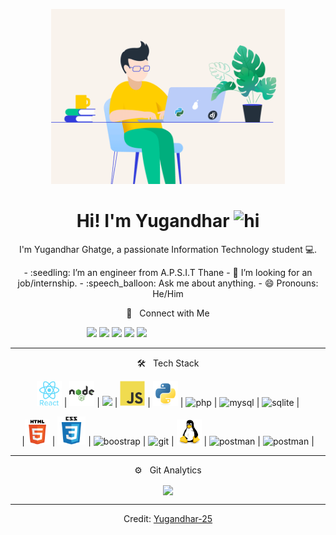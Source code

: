 <p align="center">
<img alt="GIF" src="python-2.gif?raw=true" height="280" />
 
<h1 align="center"> Hi! I'm Yugandhar <img src="https://user-images.githubusercontent.com/1303154/88677602-1635ba80-d120-11ea-84d8-d263ba5fc3c0.gif" width="28px" alt="hi"></h1>

<p align="center">I'm Yugandhar Ghatge, a passionate Information Technology student 💻.

<!-- TODO: Add last video link -->
<p align="center">
- :seedling: I’m an engineer from A.P.S.I.T Thane
- 🤔 I’m looking for an job/internship.
- :speech_balloon: Ask me about anything.
- 😄 Pronouns: He/Him

 <p align="center">
🤝 &nbsp; Connect with Me

 &nbsp; &nbsp; &nbsp;&nbsp;&nbsp;&nbsp;&nbsp;&nbsp;&nbsp;&nbsp;&nbsp;&nbsp;&nbsp;&nbsp;&nbsp;&nbsp;&nbsp;&nbsp;&nbsp;&nbsp;&nbsp;&nbsp;&nbsp;&nbsp;&nbsp;&nbsp;&nbsp;&nbsp;&nbsp;[<img src="https://img.shields.io/badge/linkedin-%230077B5.svg?&style=for-the-badge&logo=linkedin&logoColor=white" />](https://www.linkedin.com/in/yugandhar-ghatge-30911919b/)
[<img src="https://img.shields.io/badge/twitter-%231DA1F2.svg?&style=for-the-badge&logo=twitter&logoColor=white" />](https://twitter.com/GhatgeYugandhar)
[<img src="https://img.shields.io/badge/instagram-%231DA1F2.svg?&style=for-the-badge&logo=instagram&logoColor=red" />](https://www.instagram.com/yugandhar_ghatge/)
[<img src="https://img.shields.io/badge/stackoverflow-%231DA1F2.svg?&style=for-the-badge&logo=stackoverflow&logoColor=orange" />](https://stackoverflow.com/users/14360283/yugandhar-ghatge)  [<img src="https://img.shields.io/badge/gmail-%231DA1F2.svg?&style=for-the-badge&logo=gmail&logoColor=red" />](mailto:yugandharghatge25@gmail.com)    

           
<p align="center">
<hr>
<p align="center">
 🛠 &nbsp; Tech Stack

<p align="center"><img src="https://raw.githubusercontent.com/devicons/devicon/master/icons/react/react-original-wordmark.svg" width=40> | <img src="https://raw.githubusercontent.com/devicons/devicon/master/icons/nodejs/nodejs-original-wordmark.svg" width="40"> | <img src="https://www.vectorlogo.zone/logos/java/java-vertical.svg" width="40"> | <img src="https://raw.githubusercontent.com/devicons/devicon/master/icons/javascript/javascript-original.svg" width="40"> | <img src="https://raw.githubusercontent.com/devicons/devicon/master/icons/python/python-original.svg" alt="python" width="40">  | <img src="https://www.vectorlogo.zone/logos/php/php-ar21.svg" alt="php" width="40">  | <img src="https://www.vectorlogo.zone/logos/mysql/mysql-ar21.svg" alt="mysql" width="40"> | <img src="https://www.vectorlogo.zone/logos/sqlite/sqlite-icon.svg" alt="sqlite" width="40"> | 

 <p align="center">
|<img src="https://raw.githubusercontent.com/devicons/devicon/master/icons/html5/html5-original-wordmark.svg" alt="html5" width="40"> | <img src="https://raw.githubusercontent.com/devicons/devicon/master/icons/css3/css3-original-wordmark.svg" alt="css3" width="45" height="45"/> | <img src="https://www.vectorlogo.zone/logos/getbootstrap/getbootstrap-icon.svg" alt="boostrap" width="40"> | <img src="https://www.vectorlogo.zone/logos/git-scm/git-scm-icon.svg" alt="git" width="40"> | <img src="https://raw.githubusercontent.com/devicons/devicon/master/icons/linux/linux-original.svg" alt="linux" width="40"> | <img src="https://www.vectorlogo.zone/logos/getpostman/getpostman-icon.svg" alt="postman" width="40"> | <img src="https://www.vectorlogo.zone/logos/visualstudio_code/visualstudio_code-icon.svg" alt="postman" width="40"> |

<hr>
<center>
⚙️ &nbsp; Git Analytics
 
<p><img align="center" src="https://github-readme-stats.vercel.app/api?username=Yugandhar-25&theme=dark&show_icons=true" /></p>   <p/>

------
Credit: [Yugandhar-25](https://github.com/Yugandhar-25)
</center>
